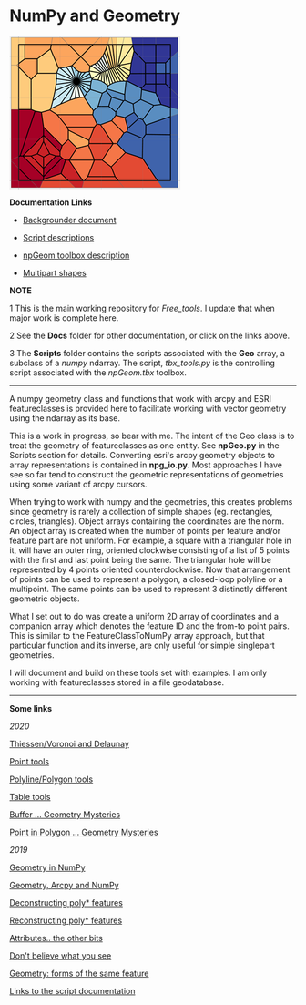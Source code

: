 # NumPy and Geometry

<a href="url"><img src="/images/Voronoi2.png" align="center" height="auto" width="300" ></a>



**Documentation Links**

* [Backgrounder document](/Docs/Backgrounder.md)

* [Script descriptions](/Scripts/README.md)

* [npGeom toolbox description](/Docs/npGeomTools.md)

* [Multipart shapes](/Docs/Multipart_shapes.md)


**NOTE**

1 This is the main working repository for *Free_tools*.  I update that when major work is complete here.

2 See the **Docs** folder for other documentation, or click on the links above.

3 The **Scripts** folder contains the scripts associated with the **Geo** array, a subclass of a *numpy* ndarray.  The script, *tbx_tools.py* is the controlling script associated with the *npGeom.tbx* toolbox.

----
A numpy geometry class and functions that work with arcpy and ESRI featureclasses is provided here to facilitate working with vector geometry using the ndarray as its base.

This is a work in progress, so bear with me.  The intent of the Geo class is to treat the geometry of featureclasses as one entity.  See **npGeo.py** in the Scripts section for details.  Converting esri's arcpy geometry objects to array representations is contained in **npg_io.py**. Most approaches I have see so far tend to construct the geometric representations of geometries using some variant of arcpy cursors.

When trying to work with numpy and the geometries, this creates problems since geometry is rarely a collection of simple shapes (eg. rectangles, circles, triangles).  Object arrays containing the coordinates are the norm.  An object array is created when the number of points per feature and/or feature part are not uniform.  For example, a square with a triangular hole in it, will have an outer ring, oriented clockwise consisting of a list of 5 points with the first and last point being the same.  The triangular hole will be represented by 4 points oriented counterclockwise.  Now that arrangement of points can be used to represent a polygon, a closed-loop polyline or a multipoint.  The same points can be used to represent 3 distinctly different geometric objects.

What I set out to do was create a uniform 2D array of coordinates and a companion array which denotes the feature ID and the from-to point pairs.  This is similar to the FeatureClassToNumPy array approach, but that particular function and its inverse, are only useful for simple singlepart geometries.

I will document and build on these tools set with examples.  I am only working with featureclasses stored in a file geodatabase.

----
**Some links**

*2020*

[Thiessen/Voronoi and Delaunay](https://community.esri.com/people/danretired/blog/2020/06/16/free-advanced-tools-thiessen-polygons-delaunay-triangulation)

[Point tools](https://community.esri.com/people/danretired/blog/2020/05/15/point-tools-for-pro)

[Polyline/Polygon tools](https://community.esri.com/people/danretired/blog/2020/05/19/polygonpolyline-tools-for-pro)

[Table tools](https://community.esri.com/people/danretired/blog/2020/05/18/free-tools-for-arcgis-pro-table-tools)

[Buffer ... Geometry Mysteries](https://community.esri.com/blogs/dan_patterson/2020/01/27/buffer-geometry-mysteries)

[Point in Polygon ... Geometry Mysteries](https://community.esri.com/blogs/dan_patterson/2020/02/18/point-in-polygon-geometry-mysteries)

*2019*

[Geometry in NumPy](https://community.esri.com/blogs/dan_patterson/2019/03/17/geometry-in-numpy-1)

[Geometry, Arcpy and NumPy](https://community.esri.com/blogs/dan_patterson/2019/04/10/geometry-arcpy-and-numpy-2)

[Deconstructing poly* features](https://community.esri.com/blogs/dan_patterson/2019/04/10/geometry-deconstructing-poly-features-3)

[Reconstructing poly* features](https://community.esri.com/blogs/dan_patterson/2019/04/17/geometry-reconstructing-poly-features-4)

[Attributes.. the other bits](https://community.esri.com/blogs/dan_patterson/2019/04/17/geometry-attributes-actually-the-other-bits-5)

[Don't believe what you see](https://community.esri.com/blogs/dan_patterson/2019/05/09/geometry-dont-believe-what-you-see-6)

[Geometry: forms of the same feature](https://community.esri.com/blogs/dan_patterson/2019/05/13/geometry-forms-of-the-same-feature-7)

[Links to the script documentation](https://github.com/Dan-Patterson/npGeo/blob/master/Scripts/README.md)


